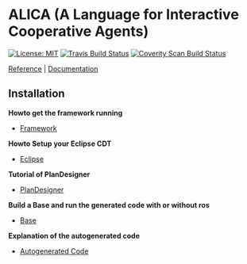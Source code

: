 # ALICA (A Language for Interactive Cooperative Agents)
[![License: MIT](https://img.shields.io/badge/License-MIT-yellow.svg)](https://opensource.org/licenses/MIT) [![Travis Build Status](https://secure.travis-ci.org/rapyuta-robotics/alica.svg?branch=rr-devel)](http://travis-ci.org/rapyuta-robotics/alica) [![Coverity Scan Build Status](https://scan.coverity.com/projects/rapyuta-robotics-alica/badge.svg)](https://scan.coverity.com/projects/rapyuta-robotics-alica)

[Reference](https://carpe-noctem-cassel.github.io/alica) | [Documentation](https://carpe-noctem-cassel.github.io)

## Installation

**Howto get the framework running**
* [Framework](docs/Alica_howto_get_the_framework_running.md)

**Howto Setup your Eclipse CDT**
* [Eclipse](docs/Alica_howto_setup_your_eclipse.md)

**Tutorial of PlanDesigner**
* [PlanDesigner](https://github.com/carpe-noctem-cassel/alica-plan-designer/blob/master/README.md)

**Build a Base and run the generated code with or without ros**
* [Base](docs/Alica_Base.md)

**Explanation of the autogenerated code**
* [Autogenerated Code](docs/Alica_autogen.md)
